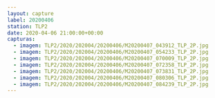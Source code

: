 ```yaml
---
layout: capture
label: 20200406
station: TLP2
date: 2020-04-06 21:00:00+00:00
capturas:
  - imagem: TLP2/2020/202004/20200406/M20200407_043912_TLP_2P.jpg
  - imagem: TLP2/2020/202004/20200406/M20200407_054233_TLP_2P.jpg
  - imagem: TLP2/2020/202004/20200406/M20200407_070009_TLP_2P.jpg
  - imagem: TLP2/2020/202004/20200406/M20200407_072358_TLP_2P.jpg
  - imagem: TLP2/2020/202004/20200406/M20200407_073831_TLP_2P.jpg
  - imagem: TLP2/2020/202004/20200406/M20200407_080306_TLP_2P.jpg
  - imagem: TLP2/2020/202004/20200406/M20200407_084239_TLP_2P.jpg
---
```

